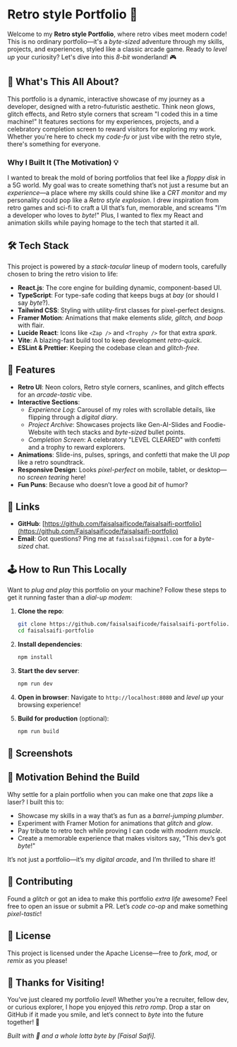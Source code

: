 
# Retro style Portfolio 🚀

Welcome to my **Retro style Portfolio**, where retro vibes meet modern code! This is no ordinary portfolio—it's a *byte-sized* adventure through my skills, projects, and experiences, styled like a classic arcade game. Ready to *level up* your curiosity? Let's dive into this *8-bit* wonderland! 🎮

## 🎨 What's This All About?

This portfolio is a dynamic, interactive showcase of my journey as a developer, designed with a retro-futuristic aesthetic. Think neon glows, glitch effects, and Retro style corners that scream "I coded this in a time machine!" It features sections for my experiences, projects, and a celebratory completion screen to reward visitors for exploring my work. Whether you're here to check my *code-fu* or just vibe with the retro style, there's something for everyone.

### Why I Built It (The Motivation) 💡

I wanted to break the mold of boring portfolios that feel like a *floppy disk* in a 5G world. My goal was to create something that’s not just a resume but an *experience*—a place where my skills could shine like a *CRT monitor* and my personality could pop like a *Retro style explosion*. I drew inspiration from retro games and sci-fi to craft a UI that’s fun, memorable, and screams "I’m a developer who loves to *byte*!" Plus, I wanted to flex my React and animation skills while paying homage to the tech that started it all.

## 🛠️ Tech Stack

This project is powered by a *stack-tacular* lineup of modern tools, carefully chosen to bring the retro vision to life:

- **React.js**: The core engine for building dynamic, component-based UI.
- **TypeScript**: For type-safe coding that keeps bugs at *bay* (or should I say *byte*?).
- **Tailwind CSS**: Styling with utility-first classes for pixel-perfect designs.
- **Framer Motion**: Animations that make elements *slide, glitch, and boop* with flair.
- **Lucide React**: Icons like `<Zap />` and `<Trophy />` for that extra *spark*.
- **Vite**: A blazing-fast build tool to keep development *retro-quick*.
- **ESLint & Prettier**: Keeping the codebase clean and *glitch-free*.

## 🌟 Features

- **Retro UI**: Neon colors, Retro style corners, scanlines, and glitch effects for an *arcade-tastic* vibe.
- **Interactive Sections**:
  - *Experience Log*: Carousel of my roles with scrollable details, like flipping through a *digital diary*.
  - *Project Archive*: Showcases projects like Gen-AI-Slides and Foodie-Website with tech stacks and *byte-sized* bullet points.
  - *Completion Screen*: A celebratory "LEVEL CLEARED" with confetti and a trophy to reward explorers.
- **Animations**: Slide-ins, pulses, springs, and confetti that make the UI *pop* like a retro soundtrack.
- **Responsive Design**: Looks *pixel-perfect* on mobile, tablet, or desktop—no *screen tearing* here!
- **Fun Puns**: Because who doesn’t love a good *bit* of humor?

## 🔗 Links

- **GitHub**: [https://github.com/faisalsaificode/faisalsaifi-portfolio](https://github.com/Faisalsaificode/faisalsaifi-portfolio)
- **Email**: Got questions? Ping me at `faisalsaifi@gmail.com` for a *byte-sized* chat.

## 🕹️ How to Run This Locally

Want to *plug and play* this portfolio on your machine? Follow these steps to get it running faster than a *dial-up modem*:

1. **Clone the repo**:
   ```bash
   git clone https://github.com/faisalsaificode/faisalsaifi-portfolio.git
   cd faisalsaifi-portfolio
   ```

2. **Install dependencies**:
   ```bash
   npm install
   ```

3. **Start the dev server**:
   ```bash
   npm run dev
   ```

4. **Open in browser**:
   Navigate to `http://localhost:8080` and *level up* your browsing experience!

5. **Build for production** (optional):
   ```bash
   npm run build
   ```

## 📸 Screenshots


## 🤖 Motivation Behind the Build

Why settle for a plain portfolio when you can make one that *zaps* like a laser? I built this to:
- Showcase my skills in a way that’s as fun as a *barrel-jumping plumber*.
- Experiment with Framer Motion for animations that *glitch* and *glow*.
- Pay tribute to retro tech while proving I can code with *modern muscle*.
- Create a memorable experience that makes visitors say, "This dev’s got *byte*!"

It’s not just a portfolio—it’s my *digital arcade*, and I’m thrilled to share it!


## 🙌 Contributing

Found a *glitch* or got an idea to make this portfolio *extra life* awesome? Feel free to open an issue or submit a PR. Let’s *code co-op* and make something *pixel-tastic*!

## 📜 License

This project is licensed under the Apache License—free to *fork*, *mod*, or *remix* as you please!

## 🎉 Thanks for Visiting!

You’ve just cleared my portfolio *level*! Whether you’re a recruiter, fellow dev, or curious explorer, I hope you enjoyed this *retro romp*. Drop a star on GitHub if it made you smile, and let’s connect to *byte* into the future together! 🌌

*Built with 💾 and a whole lotta *byte* by [Faisal Saifi].*
